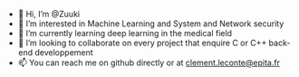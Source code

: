 - 👋 Hi, I’m @Zuuki
- 👀 I’m interested in Machine Learning and System and Network security
- 🌱 I’m currently learning deep learning in the medical field
- 💞️ I’m looking to collaborate on every project that enquire C or C++ back-end developpement
- 📫 You can reach me on github directly or at clement.leconte@epita.fr

<!---
Zuuki/Zuuki is a ✨ special ✨ repository because its `README.md` (this file) appears on your GitHub profile.
You can click the Preview link to take a look at your changes.
--->
